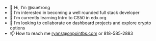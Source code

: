 - 👋 Hi, I’m @suetrong
- 👀 I’m interested in becoming a well rounded full stack developer
- 🌱 I’m currently learning Intro to CS50 in edx.org
- 💞️ I’m looking to collaborate on dashboard projects and explore crypto options
- 📫 How to reach me ryans@onpointbs.com or 818-585-2883

<!---
suetrong/suetrong is a ✨ special ✨ repository because its `README.md` (this file) appears on your GitHub profile.
You can click the Preview link to take a look at your changes.
--->
